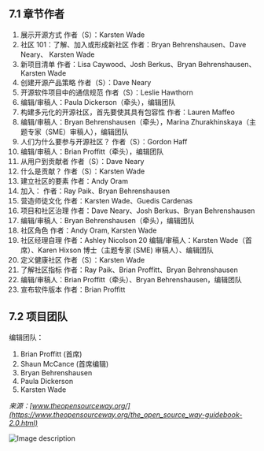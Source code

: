 ## 7.1 章节作者

1. 展示开源方式        作者（S）：Karsten Wade
2. 社区 101：了解、加入或形成新社区    作者：Bryan Behrenshausen、Dave Neary、 Karsten Wade
3. 新项目清单    作者：Lisa Caywood、Josh Berkus、Bryan Behrenshausen、Karsten Wade
4. 创建开源产品策略    作者（S）：Dave Neary
5. 开源软件项目中的通信规范    作者（S）：Leslie Hawthorn
6. 编辑/审稿人：Paula Dickerson（牵头），编辑团队
7. 构建多元化的开源社区，首先要使其具有包容性    作者：Lauren Maffeo
8. 编辑/审稿人：Bryan Behrenshausen（牵头），Marina Zhurakhinskaya（主题专家（SME）审稿人），编辑团队
9. 人们为什么要参与开源社区？    作者（S）：Gordon Haff
10. 编辑/审稿人：Brian Proffitt（牵头），编辑团队
11. 从用户到贡献者    作者（S）：Dave Neary
12. 什么是贡献？    作者（S）：Karsten Wade
13. 建立社区的要素    作者：Andy Oram
14. 加入：    作者：Ray Paik、Bryan Behrenshausen
15. 营造师徒文化    作者：Karsten Wade、Guedis Cardenas
16. 项目和社区治理    作者：Dave Neary、Josh Berkus、Bryan Behrenshausen
17. 编辑/审稿人：Bryan Behrenshausen（牵头），编辑团队
18. 社区角色    作者：Andy Oram, Karsten Wade
19. 社区经理自理 作者：Ashley Nicolson
20 编辑/审稿人：Karsten Wade（首席）、Karen Hixson 博士（主题专家 (SME) 审稿人）、编辑团队
21. 定义健康社区 作者（S）：Karsten Wade
22. 了解社区指标 作者：Ray Paik、Brian Proffitt、Bryan Behrenshausen
23. 编辑/审稿人：Brian Proffitt（牵头）、Bryan Behrenshausen，编辑团队
24. 宣布软件版本    作者：Brian Proffitt

## 7.2 项目团队

编辑团队：

1. Brian Proffitt (首席)
2. Shaun McCance (首席编辑)
3. Bryan Behrenshausen
4. Paula Dickerson
5. Karsten Wade

 _来源：[www.theopensourceway.org/](https://www.theopensourceway.org/the_open_source_way-guidebook-2.0.html)_ 

![Image description](https://i.creativecommons.org/l/by-sa/4.0/88x31.png "CC BY-SA 4.0")